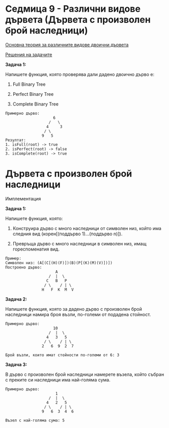 # Седмица 9 - Различни видове дървета (Дървета с произволен брой наследници)

[Основна теория за различните видове двоични дървета](https://github.com/DenitsaStoianova/Data-Structures-and-Algorithms/blob/main/Week09/TreesTheory/README.md)

[Решения на задачите](https://github.com/DenitsaStoianova/Data-Structures-and-Algorithms/tree/main/Week09/Solutions)

**Задача 1:**

Напишете функция, която проверява дали дадено двоично дърво е:

1. Full Binary Tree

2. Perfect Binary Tree

3. Complete Binary Tree

```
Примерно дърво:
                     6 
                   /   \
                  4     3
                 / \      
                9   5 
Резултат:
1. isFull(root) -> true
2. isPerfect(root) -> false
3. isComplete(root) -> true
```

# Дървета с произволен брой наследници

Имплементация

**Задача 1:**

Напишете функция, която:

1. Конструира дърво с много наследници от символен низ, който има следния вид (корен[(поддърво 1)...(поддърво n)]).

2. Превръща дърво с много наследници в символен низ, имащ гореспоменатия вид.

```
Пример:
Символен низ: (A[(C[(H)(F)])(B)(P[(K)(M)(V)])])
Построено дърво:
                      A
                   /  |  \
                  C   B   P 
                 / \    / | \ 
                H   F  K  M  V
```

**Задача 2:**

Напишете функция, която за дадено дърво с произволен брой наследници намира броя възли, по-големи от подадена стойност.

```
Примерно дърво:
                     10
                   /  |  \
                  4   3   5 
                 / \    / | \ 
                2   6  9  2  7
                
Брой възли, които имат стойности по-големи от 6: 3                 
```

**Задача 3:**

В дърво с произволен брой наследници намерете възела, който събран с преките си наследници има най-голяма сума.

```
Примерно дърво:
                      1
                   /  |  \
                  4   2   5 
                 / \    / | \ 
                9   6  3  4  6
                
Възел с най-голяма сума: 5           
```




